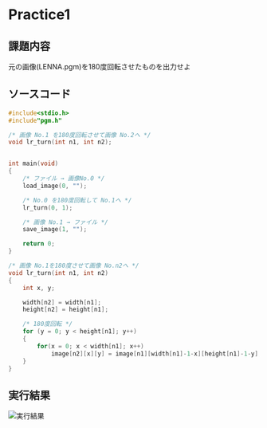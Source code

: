 # Practice1

## 課題内容
元の画像(LENNA.pgm)を180度回転させたものを出力せよ

## ソースコード
```c
#include<stdio.h>
#include"pgm.h"

/* 画像 No.1 を180度回転させて画像 No.2へ */
void lr_turn(int n1, int n2);


int main(void)
{
    /* ファイル → 画像No.0 */
    load_image(0, "");

    /* No.0 を180度回転して No.1へ */
    lr_turn(0, 1);

    /* 画像 No.1 → ファイル */
    save_image(1, "");

    return 0;
}

/* 画像 No.1を180度させて画像 No.n2へ */
void lr_turn(int n1, int n2)
{
    int x, y;

    width[n2] = width[n1];
    height[n2] = height[n1];

    /* 180度回転 */
    for (y = 0; y < height[n1]; y++)
    {
        for(x = 0; x < width[n1]; x++)
            image[n2][x][y] = image[n1][width[n1]-1-x][height[n1]-1-y];
    }
}

```

## 実行結果
<img src="https://github.com/YoshitakaKido/Multimedia_Exercise/blob/master/practice1_0420/practice1.pgm" alt="実行結果">
